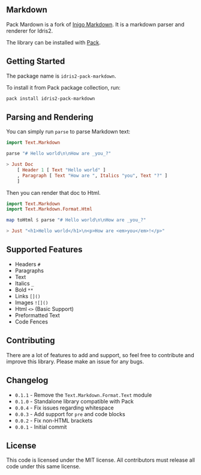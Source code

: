 ## Markdown

Pack Mardown is a fork of [Inigo Markdown](https://github.com/bbarker/inigo/tree/master/Base/Markdown).
It is a markdown parser and renderer for Idris2.

The library can be installed with [Pack](https://github.com/stefan-hoeck/idris2-pack).

## Getting Started

The package name is `idris2-pack-markdown`.

To install it from Pack package collection, run:

```sh
pack install idris2-pack-markdown
``` 

## Parsing and Rendering

You can simply run `parse` to parse Markdown text:

```haskell
import Text.Markdown

parse "# Hello world\n\nHow are _you_?"

> Just Doc
	[ Header 1 [ Text "Hello world" ]
	, Paragraph [ Text "How are ", Italics "you", Text "?" ]
	]
```

Then you can render that doc to Html.

```haskell
import Text.Markdown
import Text.Markdown.Format.Html

map toHtml $ parse "# Hello world\n\nHow are _you_?"

> Just "<h1>Hello world</h1>\n<p>How are <em>you</em>!</p>"
```

## Supported Features

* Headers `#`
* Paragraphs
* Text
* Italics `_`
* Bold `**`
* Links `[]()`
* Images `![]()`
* Html `<>` (Basic Support)
* Preformatted Text
* Code Fences

## Contributing

There are a lot of features to add and support, so feel free to contribute and improve this library. Please make an issue for any bugs.

## Changelog

* `0.1.1` - Remove the `Text.Markdown.Format.Text` module
* `0.1.0` - Standalone library compatible with Pack
* `0.0.4` - Fix issues regarding whitespace
* `0.0.3` - Add support for `pre` and code blocks
* `0.0.2` - Fix non-HTML brackets
* `0.0.1` - Initial commit

## License

This code is licensed under the MIT license. All contributors must release all code under this same license.
